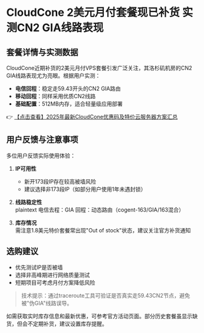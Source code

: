# CloudCone 2美元月付套餐现已补货 实测CN2 GIA线路表现

## 套餐详情与实测数据
CloudCone近期补货的2美元月付VPS套餐引发广泛关注，其洛杉矶机房的CN2 GIA线路表现尤为亮眼。根据用户实测：

- **电信回程**：稳定走59.43开头的CN2 GIA路由
- **移动回程**：同样采用优质CN2线路
- **基础配置**：512MB内存，适合轻量级应用部署

👉 [【点击查看】2025年最新CloudCone优惠码及特价云服务器方案汇总](https://bit.ly/Cloudcone)

## 用户反馈与注意事项
多位用户反馈实际使用体验：

1. **IP可用性**  
   - 新开173段IP存在较高被墙风险
   - 建议选择非173段IP（如部分用户使用1年未遇封锁）

2. **线路稳定性**  
   plaintext
   电信去程：GIA
   回程：动态路由（cogent-163/GIA/163混合）
   

3. **库存情况**  
   需注意1.8美元特价套餐常出现"Out of stock"状态，建议关注官方补货通知

## 选购建议
- 优先测试IP是否被墙
- 选择非高峰期进行网络质量测试
- 短期项目可考虑月付方案降低风险

> 技术提示：通过traceroute工具可验证是否真实走59.43CN2节点，避免被"伪GIA"线路误导。

如需获取实时库存信息和最新优惠，可参考官方活动页面。部分历史套餐虽显示缺货，但会不定期补货，建议设置库存提醒。